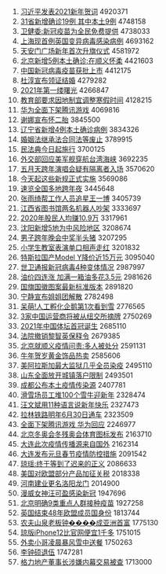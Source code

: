 1. [习近平发表2021新年贺词](http://www.baidu.com/baidu?cl=3&tn=SE_baiduhomet8_jmjb7mjw&rsv_dl=fyb_top&fr=top1000&wd=%CF%B0%BD%FC%C6%BD%B7%A2%B1%ED2021%D0%C2%C4%EA%BA%D8%B4%CA) 4920371
1. [31省新增确诊19例 其中本土9例](http://www.baidu.com/baidu?cl=3&tn=SE_baiduhomet8_jmjb7mjw&rsv_dl=fyb_top&fr=top1000&wd=31%CA%A1%D0%C2%D4%F6%C8%B7%D5%EF19%C0%FD%20%C6%E4%D6%D0%B1%BE%CD%C19%C0%FD) 4748158
1. [卫健委:新冠疫苗为全民免费提供](http://www.baidu.com/baidu?cl=3&tn=SE_baiduhomet8_jmjb7mjw&rsv_dl=fyb_top&fr=top1000&wd=%CE%C0%BD%A1%CE%AF%3A%D0%C2%B9%DA%D2%DF%C3%E7%CE%AA%C8%AB%C3%F1%C3%E2%B7%D1%CC%E1%B9%A9) 4738033
1. [上海现首例英国变异病毒感染病例](http://www.baidu.com/baidu?cl=3&tn=SE_baiduhomet8_jmjb7mjw&rsv_dl=fyb_top&fr=top1000&wd=%C9%CF%BA%A3%CF%D6%CA%D7%C0%FD%D3%A2%B9%FA%B1%E4%D2%EC%B2%A1%B6%BE%B8%D0%C8%BE%B2%A1%C0%FD) 4693162
1. [天安门广场新年首次升旗仪式](http://www.baidu.com/baidu?cl=3&tn=SE_baiduhomet8_jmjb7mjw&rsv_dl=fyb_top&fr=top1000&wd=%CC%EC%B0%B2%C3%C5%B9%E3%B3%A1%D0%C2%C4%EA%CA%D7%B4%CE%C9%FD%C6%EC%D2%C7%CA%BD) 4581972
1. [北京新增5例本土确诊:在顺义怀柔](http://www.baidu.com/baidu?cl=3&tn=SE_baiduhomet8_jmjb7mjw&rsv_dl=fyb_top&fr=top1000&wd=%B1%B1%BE%A9%D0%C2%D4%F65%C0%FD%B1%BE%CD%C1%C8%B7%D5%EF%3A%D4%DA%CB%B3%D2%E5%BB%B3%C8%E1) 4421603
1. [中国新冠病毒疫苗获批上市](http://www.baidu.com/baidu?cl=3&tn=SE_baiduhomet8_jmjb7mjw&rsv_dl=fyb_top&fr=top1000&wd=%D6%D0%B9%FA%D0%C2%B9%DA%B2%A1%B6%BE%D2%DF%C3%E7%BB%F1%C5%FA%C9%CF%CA%D0) 4412175
1. [杜淳宣布领证结婚](http://www.baidu.com/baidu?cl=3&tn=SE_baiduhomet8_jmjb7mjw&rsv_dl=fyb_top&fr=top1000&wd=%B6%C5%B4%BE%D0%FB%B2%BC%C1%EC%D6%A4%BD%E1%BB%E9) 4279282
1. [2021年第一缕曙光](http://www.baidu.com/baidu?cl=3&tn=SE_baiduhomet8_jmjb7mjw&rsv_dl=fyb_top&fr=top1000&wd=2021%C4%EA%B5%DA%D2%BB%C2%C6%CA%EF%B9%E2) 4266847
1. [教育部要求因地制宜调整寒假时间](http://www.baidu.com/baidu?cl=3&tn=SE_baiduhomet8_jmjb7mjw&rsv_dl=fyb_top&fr=top1000&wd=%BD%CC%D3%FD%B2%BF%D2%AA%C7%F3%D2%F2%B5%D8%D6%C6%D2%CB%B5%F7%D5%FB%BA%AE%BC%D9%CA%B1%BC%E4) 4128215
1. [华为全面下架腾讯游戏](http://www.baidu.com/baidu?cl=3&tn=SE_baiduhomet8_jmjb7mjw&rsv_dl=fyb_top&fr=top1000&wd=%BB%AA%CE%AA%C8%AB%C3%E6%CF%C2%BC%DC%CC%DA%D1%B6%D3%CE%CF%B7) 4069816
1. [谢娜宣布怀二胎](http://www.baidu.com/baidu?cl=3&tn=SE_baiduhomet8_jmjb7mjw&rsv_dl=fyb_top&fr=top1000&wd=%D0%BB%C4%C8%D0%FB%B2%BC%BB%B3%B6%FE%CC%A5) 3845500
1. [辽宁省新增4例本土确诊病例](http://www.baidu.com/baidu?cl=3&tn=SE_baiduhomet8_jmjb7mjw&rsv_dl=fyb_top&fr=top1000&wd=%C1%C9%C4%FE%CA%A1%D0%C2%D4%F64%C0%FD%B1%BE%CD%C1%C8%B7%D5%EF%B2%A1%C0%FD) 3834326
1. [婚姻法继承法合同法等废止](http://www.baidu.com/baidu?cl=3&tn=SE_baiduhomet8_jmjb7mjw&rsv_dl=fyb_top&fr=top1000&wd=%BB%E9%D2%F6%B7%A8%BC%CC%B3%D0%B7%A8%BA%CF%CD%AC%B7%A8%B5%C8%B7%CF%D6%B9) 3789915
1. [民法典今日起施行](http://www.baidu.com/baidu?cl=3&tn=SE_baiduhomet8_jmjb7mjw&rsv_dl=fyb_top&fr=top1000&wd=%C3%F1%B7%A8%B5%E4%BD%F1%C8%D5%C6%F0%CA%A9%D0%D0) 3700125
1. [外交部回应美军舰穿航台湾海峡](http://www.baidu.com/baidu?cl=3&tn=SE_baiduhomet8_jmjb7mjw&rsv_dl=fyb_top&fr=top1000&wd=%CD%E2%BD%BB%B2%BF%BB%D8%D3%A6%C3%C0%BE%FC%BD%A2%B4%A9%BA%BD%CC%A8%CD%E5%BA%A3%CF%BF) 3692235
1. [五月天跨年演唱会疑有隔离者入场](http://www.baidu.com/baidu?cl=3&tn=SE_baiduhomet8_jmjb7mjw&rsv_dl=fyb_top&fr=top1000&wd=%CE%E5%D4%C2%CC%EC%BF%E7%C4%EA%D1%DD%B3%AA%BB%E1%D2%C9%D3%D0%B8%F4%C0%EB%D5%DF%C8%EB%B3%A1) 3570620
1. [今天起这些新规正式实施](http://www.baidu.com/baidu?cl=3&tn=SE_baiduhomet8_jmjb7mjw&rsv_dl=fyb_top&fr=top1000&wd=%BD%F1%CC%EC%C6%F0%D5%E2%D0%A9%D0%C2%B9%E6%D5%FD%CA%BD%CA%B5%CA%A9) 3569086
1. [速览全国多地跨年夜](http://www.baidu.com/baidu?cl=3&tn=SE_baiduhomet8_jmjb7mjw&rsv_dl=fyb_top&fr=top1000&wd=%CB%D9%C0%C0%C8%AB%B9%FA%B6%E0%B5%D8%BF%E7%C4%EA%D2%B9) 3445648
1. [张雨绮帮工作人员追星王一博](http://www.baidu.com/baidu?cl=3&tn=SE_baiduhomet8_jmjb7mjw&rsv_dl=fyb_top&fr=top1000&wd=%D5%C5%D3%EA%E7%B2%B0%EF%B9%A4%D7%F7%C8%CB%D4%B1%D7%B7%D0%C7%CD%F5%D2%BB%B2%A9) 3405739
1. [江西省图书馆两名机器人吵架](http://www.baidu.com/baidu?cl=3&tn=SE_baiduhomet8_jmjb7mjw&rsv_dl=fyb_top&fr=top1000&wd=%BD%AD%CE%F7%CA%A1%CD%BC%CA%E9%B9%DD%C1%BD%C3%FB%BB%FA%C6%F7%C8%CB%B3%B3%BC%DC) 3333697
1. [2020年股民人均赚10.9万](http://www.baidu.com/baidu?cl=3&tn=SE_baiduhomet8_jmjb7mjw&rsv_dl=fyb_top&fr=top1000&wd=2020%C4%EA%B9%C9%C3%F1%C8%CB%BE%F9%D7%AC10.9%CD%F2) 3317961
1. [沈阳新增5地为中风险地区](http://www.baidu.com/baidu?cl=3&tn=SE_baiduhomet8_jmjb7mjw&rsv_dl=fyb_top&fr=top1000&wd=%C9%F2%D1%F4%D0%C2%D4%F65%B5%D8%CE%AA%D6%D0%B7%E7%CF%D5%B5%D8%C7%F8) 3208674
1. [男子跨年晚会中奖半头猪](http://www.baidu.com/baidu?cl=3&tn=SE_baiduhomet8_jmjb7mjw&rsv_dl=fyb_top&fr=top1000&wd=%C4%D0%D7%D3%BF%E7%C4%EA%CD%ED%BB%E1%D6%D0%BD%B1%B0%EB%CD%B7%D6%ED) 3207295
1. [小学生教室表演单口相声走红](http://www.baidu.com/baidu?cl=3&tn=SE_baiduhomet8_jmjb7mjw&rsv_dl=fyb_top&fr=top1000&wd=%D0%A1%D1%A7%C9%FA%BD%CC%CA%D2%B1%ED%D1%DD%B5%A5%BF%DA%CF%E0%C9%F9%D7%DF%BA%EC) 3201832
1. [特斯拉国产Model Y降价近15万元](http://www.baidu.com/baidu?cl=3&tn=SE_baiduhomet8_jmjb7mjw&rsv_dl=fyb_top&fr=top1000&wd=%CC%D8%CB%B9%C0%AD%B9%FA%B2%FAModel%20Y%BD%B5%BC%DB%BD%FC15%CD%F2%D4%AA) 3095040
1. [世卫通报新冠病毒4种变体情况](http://www.baidu.com/baidu?cl=3&tn=SE_baiduhomet8_jmjb7mjw&rsv_dl=fyb_top&fr=top1000&wd=%CA%C0%CE%C0%CD%A8%B1%A8%D0%C2%B9%DA%B2%A1%B6%BE4%D6%D6%B1%E4%CC%E5%C7%E9%BF%F6) 2987997
1. [油价四连涨 加满一箱油多花3.5元](http://www.baidu.com/baidu?cl=3&tn=SE_baiduhomet8_jmjb7mjw&rsv_dl=fyb_top&fr=top1000&wd=%D3%CD%BC%DB%CB%C4%C1%AC%D5%C7%20%BC%D3%C2%FA%D2%BB%CF%E4%D3%CD%B6%E0%BB%A83.5%D4%AA) 2981626
1. [国旗国徽图案最新标准版本](http://www.baidu.com/baidu?cl=3&tn=SE_baiduhomet8_jmjb7mjw&rsv_dl=fyb_top&fr=top1000&wd=%B9%FA%C6%EC%B9%FA%BB%D5%CD%BC%B0%B8%D7%EE%D0%C2%B1%EA%D7%BC%B0%E6%B1%BE) 2891820
1. [宁静宣布姐姐团解散](http://www.baidu.com/baidu?cl=3&tn=SE_baiduhomet8_jmjb7mjw&rsv_dl=fyb_top&fr=top1000&wd=%C4%FE%BE%B2%D0%FB%B2%BC%BD%E3%BD%E3%CD%C5%BD%E2%C9%A2) 2782498
1. [呆萌!人工孵化企鹅第1次看到雪](http://www.baidu.com/baidu?cl=3&tn=SE_baiduhomet8_jmjb7mjw&rsv_dl=fyb_top&fr=top1000&wd=%B4%F4%C3%C8%21%C8%CB%B9%A4%B7%F5%BB%AF%C6%F3%B6%EC%B5%DA1%B4%CE%BF%B4%B5%BD%D1%A9) 2776565
1. [3家中国运营商将被从纽交所摘牌](http://www.baidu.com/baidu?cl=3&tn=SE_baiduhomet8_jmjb7mjw&rsv_dl=fyb_top&fr=top1000&wd=3%BC%D2%D6%D0%B9%FA%D4%CB%D3%AA%C9%CC%BD%AB%B1%BB%B4%D3%C5%A6%BD%BB%CB%F9%D5%AA%C5%C6) 2750269
1. [2021年中国体坛首冠诞生](http://www.baidu.com/baidu?cl=3&tn=SE_baiduhomet8_jmjb7mjw&rsv_dl=fyb_top&fr=top1000&wd=2021%C4%EA%D6%D0%B9%FA%CC%E5%CC%B3%CA%D7%B9%DA%B5%AE%C9%FA) 2685110
1. [法院撤销黎智英保释令](http://www.baidu.com/baidu?cl=3&tn=SE_baiduhomet8_jmjb7mjw&rsv_dl=fyb_top&fr=top1000&wd=%B7%A8%D4%BA%B3%B7%CF%FA%C0%E8%D6%C7%D3%A2%B1%A3%CA%CD%C1%EE) 2679385
1. [北京就顺义疫情问责:多人被处分](http://www.baidu.com/baidu?cl=3&tn=SE_baiduhomet8_jmjb7mjw&rsv_dl=fyb_top&fr=top1000&wd=%B1%B1%BE%A9%BE%CD%CB%B3%D2%E5%D2%DF%C7%E9%CE%CA%D4%F0%3A%B6%E0%C8%CB%B1%BB%B4%A6%B7%D6) 2591131
1. [牛年贺岁黄金饰品热卖](http://www.baidu.com/baidu?cl=3&tn=SE_baiduhomet8_jmjb7mjw&rsv_dl=fyb_top&fr=top1000&wd=%C5%A3%C4%EA%BA%D8%CB%EA%BB%C6%BD%F0%CA%CE%C6%B7%C8%C8%C2%F4) 2585606
1. [美阿拉斯加最大监狱几乎全员染疫](http://www.baidu.com/baidu?cl=3&tn=SE_baiduhomet8_jmjb7mjw&rsv_dl=fyb_top&fr=top1000&wd=%C3%C0%B0%A2%C0%AD%CB%B9%BC%D3%D7%EE%B4%F3%BC%E0%D3%FC%BC%B8%BA%F5%C8%AB%D4%B1%C8%BE%D2%DF) 2495110
1. [山东全面放开城镇落户限制](http://www.baidu.com/baidu?cl=3&tn=SE_baiduhomet8_jmjb7mjw&rsv_dl=fyb_top&fr=top1000&wd=%C9%BD%B6%AB%C8%AB%C3%E6%B7%C5%BF%AA%B3%C7%D5%F2%C2%E4%BB%A7%CF%DE%D6%C6) 2493501
1. [成都公布本土疫情传染源](http://www.baidu.com/baidu?cl=3&tn=SE_baiduhomet8_jmjb7mjw&rsv_dl=fyb_top&fr=top1000&wd=%B3%C9%B6%BC%B9%AB%B2%BC%B1%BE%CD%C1%D2%DF%C7%E9%B4%AB%C8%BE%D4%B4) 2407781
1. [滑雪场员工堆100个雪牛迎新年](http://www.baidu.com/baidu?cl=3&tn=SE_baiduhomet8_jmjb7mjw&rsv_dl=fyb_top&fr=top1000&wd=%BB%AC%D1%A9%B3%A1%D4%B1%B9%A4%B6%D1100%B8%F6%D1%A9%C5%A3%D3%AD%D0%C2%C4%EA) 2328474
1. [汪文斌用11种语言说新年快乐](http://www.baidu.com/baidu?cl=3&tn=SE_baiduhomet8_jmjb7mjw&rsv_dl=fyb_top&fr=top1000&wd=%CD%F4%CE%C4%B1%F3%D3%C311%D6%D6%D3%EF%D1%D4%CB%B5%D0%C2%C4%EA%BF%EC%C0%D6) 2327473
1. [拉林铁路明年6月30日通车](http://www.baidu.com/baidu?cl=3&tn=SE_baiduhomet8_jmjb7mjw&rsv_dl=fyb_top&fr=top1000&wd=%C0%AD%C1%D6%CC%FA%C2%B7%C3%F7%C4%EA6%D4%C230%C8%D5%CD%A8%B3%B5) 2323509
1. [全面下架腾讯游戏 华为回应](http://www.baidu.com/baidu?cl=3&tn=SE_baiduhomet8_jmjb7mjw&rsv_dl=fyb_top&fr=top1000&wd=%C8%AB%C3%E6%CF%C2%BC%DC%CC%DA%D1%B6%D3%CE%CF%B7%20%BB%AA%CE%AA%BB%D8%D3%A6) 2246977
1. [北京冬奥会冬残奥会体育图标发布](http://www.baidu.com/baidu?cl=3&tn=SE_baiduhomet8_jmjb7mjw&rsv_dl=fyb_top&fr=top1000&wd=%B1%B1%BE%A9%B6%AC%B0%C2%BB%E1%B6%AC%B2%D0%B0%C2%BB%E1%CC%E5%D3%FD%CD%BC%B1%EA%B7%A2%B2%BC) 2163710
1. [大连此次疫情传播源来自国外](http://www.baidu.com/baidu?cl=3&tn=SE_baiduhomet8_jmjb7mjw&rsv_dl=fyb_top&fr=top1000&wd=%B4%F3%C1%AC%B4%CB%B4%CE%D2%DF%C7%E9%B4%AB%B2%A5%D4%B4%C0%B4%D7%D4%B9%FA%CD%E2) 2162314
1. [大连发布元旦春节疫情防控措施](http://www.baidu.com/baidu?cl=3&tn=SE_baiduhomet8_jmjb7mjw&rsv_dl=fyb_top&fr=top1000&wd=%B4%F3%C1%AC%B7%A2%B2%BC%D4%AA%B5%A9%B4%BA%BD%DA%D2%DF%C7%E9%B7%C0%BF%D8%B4%EB%CA%A9) 2091542
1. [琼瑶:终于等到了迟来的正义](http://www.baidu.com/baidu?cl=3&tn=SE_baiduhomet8_jmjb7mjw&rsv_dl=fyb_top&fr=top1000&wd=%C7%ED%D1%FE%3A%D6%D5%D3%DA%B5%C8%B5%BD%C1%CB%B3%D9%C0%B4%B5%C4%D5%FD%D2%E5) 2086633
1. [美国对欧盟部分产品加征关税](http://www.baidu.com/baidu?cl=3&tn=SE_baiduhomet8_jmjb7mjw&rsv_dl=fyb_top&fr=top1000&wd=%C3%C0%B9%FA%B6%D4%C5%B7%C3%CB%B2%BF%B7%D6%B2%FA%C6%B7%BC%D3%D5%F7%B9%D8%CB%B0) 2018338
1. [河南建业更名洛阳龙门](http://www.baidu.com/baidu?cl=3&tn=SE_baiduhomet8_jmjb7mjw&rsv_dl=fyb_top&fr=top1000&wd=%BA%D3%C4%CF%BD%A8%D2%B5%B8%FC%C3%FB%C2%E5%D1%F4%C1%FA%C3%C5) 2014900
1. [漫威女神汪可盈感染新冠](http://www.baidu.com/baidu?cl=3&tn=SE_baiduhomet8_jmjb7mjw&rsv_dl=fyb_top&fr=top1000&wd=%C2%FE%CD%FE%C5%AE%C9%F1%CD%F4%BF%C9%D3%AF%B8%D0%C8%BE%D0%C2%B9%DA) 1947696
1. [北京明确9类重点人群接种疫苗](http://www.baidu.com/baidu?cl=3&tn=SE_baiduhomet8_jmjb7mjw&rsv_dl=fyb_top&fr=top1000&wd=%B1%B1%BE%A9%C3%F7%C8%B79%C0%E0%D6%D8%B5%E3%C8%CB%C8%BA%BD%D3%D6%D6%D2%DF%C3%E7) 1927258
1. [英国结束48年欧盟成员国身份](http://www.baidu.com/baidu?cl=3&tn=SE_baiduhomet8_jmjb7mjw&rsv_dl=fyb_top&fr=top1000&wd=%D3%A2%B9%FA%BD%E1%CA%F848%C4%EA%C5%B7%C3%CB%B3%C9%D4%B1%B9%FA%C9%ED%B7%DD) 1813744
1. [农夫山泉老板钟����成亚洲首富](http://www.baidu.com/baidu?cl=3&tn=SE_baiduhomet8_jmjb7mjw&rsv_dl=fyb_top&fr=top1000&wd=%C5%A9%B7%F2%C9%BD%C8%AA%C0%CF%B0%E5%D6%D3%B1%98%B1%98%B3%C9%D1%C7%D6%DE%CA%D7%B8%BB) 1775130
1. [琼版iPhone12比官网便宜1千多](http://www.baidu.com/baidu?cl=3&tn=SE_baiduhomet8_jmjb7mjw&rsv_dl=fyb_top&fr=top1000&wd=%C7%ED%B0%E6iPhone12%B1%C8%B9%D9%CD%F8%B1%E3%D2%CB1%C7%A7%B6%E0) 1751015
1. [外卖小哥凌晨暴风雪中送餐](http://www.baidu.com/baidu?cl=3&tn=SE_baiduhomet8_jmjb7mjw&rsv_dl=fyb_top&fr=top1000&wd=%CD%E2%C2%F4%D0%A1%B8%E7%C1%E8%B3%BF%B1%A9%B7%E7%D1%A9%D6%D0%CB%CD%B2%CD) 1750263
1. [李钟硕退伍](http://www.baidu.com/baidu?cl=3&tn=SE_baiduhomet8_jmjb7mjw&rsv_dl=fyb_top&fr=top1000&wd=%C0%EE%D6%D3%CB%B6%CD%CB%CE%E9) 1747281
1. [格力地产董事长涉嫌内幕交易被查](http://www.baidu.com/baidu?cl=3&tn=SE_baiduhomet8_jmjb7mjw&rsv_dl=fyb_top&fr=top1000&wd=%B8%F1%C1%A6%B5%D8%B2%FA%B6%AD%CA%C2%B3%A4%C9%E6%CF%D3%C4%DA%C4%BB%BD%BB%D2%D7%B1%BB%B2%E9) 1713000
